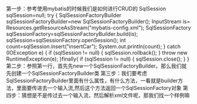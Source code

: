 第一步：参考使用mybatis的时候我们是如何进行CRUD的
SqlSession sqlSession=null;
try {
SqlSessionFactoryBuilder sqlSessionFactoryBuilder=new SqlSessionFactoryBuilder();
InputStream is= Resources.getResourceAsStream("mybatis-config.xml");
SqlSessionFactory sqlSessionFactory=sqlSessionFactoryBuilder.build(is);
sqlSession=sqlSessionFactory.openSession();
int count=sqlSession.insert("insertCar");
System.out.println(count);
} catch (IOException e) {
if (sqlSession != null) {
sqlSession.rollback();
}
throw new RuntimeException(e);
}finally{
if (sqlSession != null) {
sqlSession.close();
}
}
第二步：参照第一行，首先先new一个SqlSessionFactoryBuilder。那么我们就先创建一个SqlSessionFactoryBuilder类
第三步：我们要考虑SqlSessionFactoryBuilder里面有什么属性，有什么方法，一看就是builder方法，里面要传进去一个输入流,然后这个方法返回一个SqlSessionFactory对象
第四步：猜想是不是传过去一个输入流，然后解析xml文件呢，那我们找一个样例嘛

    